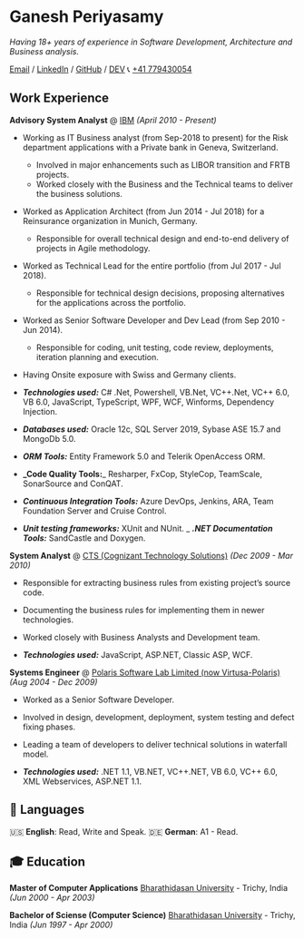 
# Ganesh Periyasamy

_Having 18+ years of experience in Software Development, Architecture and Business analysis._

[Email](mailto:ganesh.periyasamy@nallenthal.in) / [LinkedIn](https://www.linkedin.com/in/ganesh-periyasamy/) / [GitHub](https://github.com/ganesh-periyasamy/) / [DEV](https://dev.to/ganeshperiyasamy/)
 📞 [+41 779430054](tel:+41779430054)
## Work Experience

**Advisory System Analyst** @ [IBM](https://www.ibm.com/) _(April 2010 - Present)_

  - Working as IT Business analyst (from Sep-2018 to present) for the Risk department applications with a Private bank in Geneva, Switzerland.
    - Involved in major enhancements such as LIBOR transition and FRTB projects. 
    - Worked closely with the Business and the Technical teams to deliver the business solutions.
  - Worked as Application Architect (from Jun 2014 - Jul 2018) for a Reinsurance organization in Munich, Germany.
    - Responsible for overall technical design and end-to-end delivery of projects in Agile methodology.
  - Worked as Technical Lead for the entire portfolio (from Jul 2017 - Jul 2018).
    - Responsible for technical design decisions, proposing alternatives for the applications across the portfolio.
  - Worked as Senior Software Developer and Dev Lead (from Sep 2010 - Jun 2014).
    - Responsible for coding, unit testing, code review, deployments, iteration planning and execution.
  - Having Onsite exposure with Swiss and Germany clients. 

  - **_Technologies used:_** C# .Net, Powershell, VB.Net, VC++.Net, VC++ 6.0, VB 6.0, JavaScript, TypeScript, WPF, WCF, Winforms, Dependency Injection.
  - **_Databases used:_** Oracle 12c, SQL Server 2019, Sybase ASE 15.7 and MongoDb 5.0.
  - **_ORM Tools:_** Entity Framework 5.0 and Telerik OpenAccess ORM. 
  - **_Code Quality Tools:**_ Resharper, FxCop, StyleCop, TeamScale, SonarSource and ConQAT.
  - **_Continuous Integration Tools:_** Azure DevOps, Jenkins, ARA, Team Foundation Server and Cruise Control.
  - **_Unit testing frameworks:_** XUnit and NUnit.
  _ **_.NET Documentation Tools:_** SandCastle and Doxygen.

**System Analyst** @ [CTS (Cognizant Technology Solutions)](https://www.cognizant.com/) _(Dec 2009 - Mar 2010)_
 - Responsible for extracting business rules from existing project’s source code.
 - Documenting the business rules for implementing them in newer technologies.
 - Worked closely with Business Analysts and Development team.

 - **_Technologies used:_** JavaScript, ASP.NET, Classic ASP, WCF.

**Systems Engineer** @ [Polaris Software Lab Limited (now Virtusa-Polaris)](https://www.virtusa.com/) _(Aug 2004 - Dec 2009)_ 
  - Worked as a Senior Software Developer.
  - Involved in design, development, deployment, system testing and defect fixing phases.
  - Leading a team of developers to deliver technical solutions in waterfall model.

  - **_Technologies used:_** .NET 1.1, VB.NET, VC++.NET, VB 6.0, VC++ 6.0, XML Webservices, ASP.NET 1.1.

## 💬 Languages

🇺🇸 **English**: Read, Write and Speak. 
🇩🇪 **German**: A1 - Read.


## 🎓 Education

**Master of Computer Applications** 
[Bharathidasan University](https://www.bdu.ac.in/) - Trichy, India _(Jun 2000 - Apr 2003)_ 

**Bachelor of Sciense (Computer Science)** 
[Bharathidasan University](https://www.bdu.ac.in/) - Trichy, India _(Jun 1997 - Apr 2000)_ 

